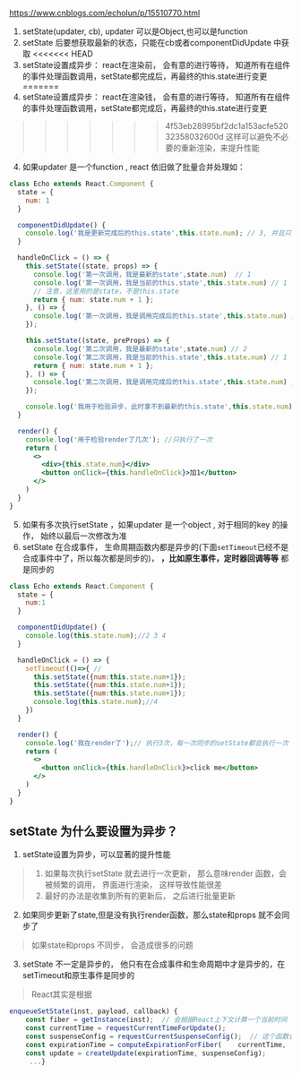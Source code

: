 https://www.cnblogs.com/echolun/p/15510770.html

1. setState(updater, cb), updater 可以是Object,也可以是function 
2. setState 后要想获取最新的状态，只能在cb或者componentDidUpdate 中获取
<<<<<<< HEAD
3. setState设置成异步： react在渲染前， 会有意的进行等待， 知道所有在组件的事件处理函数调用，setState都完成后，再最终的this.state进行变更
=======
3. setState设置成异步： react在渲染钱， 会有意的进行等待， 知道所有在组件的事件处理函数调用，setState都完成后，再最终的this.state进行变更
>>>>>>> 4f53eb28995bf2dc1a153acfe52032358032600d
这样可以避免不必要的重新渲染，来提升性能
4. 如果updater 是一个function , react 依旧做了批量合并处理如：
```jsx
class Echo extends React.Component {
  state = {
    num: 1
  }

  componentDidUpdate() {
    console.log('我是更新完成后的this.state',this.state.num); // 3, 并且只执行了一次
  }

  handleOnClick = () => {
    this.setState((state, props) => {
      console.log('第一次调用，我是最新的state',state.num)  // 1
      console.log('第一次调用，我是当前的this.state',this.state.num) // 1
      // 注意，这里用的是state，不是this.state
      return { num: state.num + 1 };
    }, () => {
      console.log('第一次调用，我是调用完成后的this.state',this.state.num) // 3
    });

    this.setState((state, preProps) => {
      console.log('第二次调用，我是最新的state',state.num) // 2
      console.log('第二次调用，我是当前的this.state',this.state.num) // 1 （this,state.num 还是1）
      return { num: state.num + 1 };
    }, () => {
      console.log('第二次调用，我是调用完成后的this.state',this.state.num) // 3
    });

    console.log('我用于检验异步，此时拿不到最新的this.state',this.state.num);//1
  }

  render() {
    console.log('用于检验render了几次'); //只执行了一次
    return (
      <>
        <div>{this.state.num}</div>
        <button onClick={this.handleOnClick}>加1</button>
      </>
    )
  }
}
```
5. 如果有多次执行setState ，如果updater 是一个object , 对于相同的key 的操作， 始终以最后一次修改为准
6. setState 在合成事件， 生命周期函数内都是异步的(下面`setTimeout`已经不是合成事件中了，所以每次都是同步的)， **，比如原生事件，定时器回调等等** 都是同步的
```jsx
class Echo extends React.Component {
  state = {
    num:1
  }

  componentDidUpdate() {
    console.log(this.state.num);//2 3 4
  }

  handleOnClick = () => {
    setTimeout(()=>{ // 
      this.setState({num:this.state.num+1});
      this.setState({num:this.state.num+1});
      this.setState({num:this.state.num+1});
      console.log(this.state.num);//4
    })
  }

  render() {
    console.log('我在render了');// 执行3次，每一次同步的setState都会执行一次
    return (
      <>
        <button onClick={this.handleOnClick}>click me</button>
      </>
    )
  }
}
```

## setState 为什么要设置为异步？
1. setState设置为异步，可以显著的提升性能
> 1. 如果每次执行setState 就去进行一次更新， 那么意味render 函数，会被频繁的调用， 界面进行渲染， 这样导致性能很差
> 2. 最好的办法是收集到所有的更新后， 之后进行批量更新
2. 如果同步更新了state,但是没有执行render函数，那么state和props 就不会同步了
> 如果state和props 不同步， 会造成很多的问题

3. setState 不一定是异步的， 他只有在合成事件和生命周期中才是异步的，在setTimeout和原生事件是同步的

> React其实是根据
```javascript
enqueueSetState(inst, payload, callback) {  
    const fiber = getInstance(inst);  // 会根据React上下文计算一个当前时间 
    const currentTime = requestCurrentTimeForUpdate();  
    const suspenseConfig = requestCurrentSuspenseConfig();  // 这个函数会返回当前是同步还是异步更新(准确的说是优先级)  
    const expirationTime = computeExpirationForFiber(    currentTime,    fiber,    suspenseConfig,  );  
    const update = createUpdate(expirationTime, suspenseConfig);   
     ...}
```



